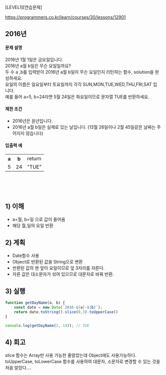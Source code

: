 [LEVEL1][연습문제]

https://programmers.co.kr/learn/courses/30/lessons/12901

## 2016년

#### 문제 설명
2016년 1월 1일은 금요일입니다. <br>
2016년 a월 b일은 무슨 요일일까요?  <br>
두 수 a ,b를 입력받아 2016년 a월 b일이 무슨 요일인지 리턴하는 함수, solution을 완성하세요. <br> 
요일의 이름은 일요일부터 토요일까지 각각 SUN,MON,TUE,WED,THU,FRI,SAT 입니다.  <br>
예를 들어 a=5, b=24라면 5월 24일은 화요일이므로 문자열 TUE를 반환하세요.

#### 제한 조건
- 2016년은 윤년입니다.
- 2016년 a월 b일은 실제로 있는 날입니다. (13월 26일이나 2월 45일같은 날짜는 주어지지 않습니다)

#### 입출력 예
<table>
<tr>
<th>a</th>
<th>b</th>
<td>return</td>
</tr>
<tr>
<td>5</td>
<td>24</td>
<td>"TUE"</td>
</tr>
</table>

<br><br><br>

## 1) 이해
- a=월, b=일 으로 값이 들어옴
- 해당 월,일의 요일 반환
 
## 2) 계획
- Date함수 사용
- Object로 반환된 값을 String으로 변환
- 반환된 값의 맨 앞이 요일이므로 앞 3자리를 자른다.
- 자른 값은 대소문자가 섞여 있으므로 대문자로 바꿔 반환.

## 3) 실행
```javascript
function getDayName(a, b) {
    const date = new Date(`2016-${a}-${b}`);
    return date.toString().slice(0,3).toUpperCase()
}

console.log(getDayName(2, 14)); // TUE
```

## 4) 회고
slice 함수는 Array만 사용 가능한 줄알았는데 Object에도 사용가능하다. <br>
toUpperCase, toLowerCase 함수를 사용하여 대문자, 소문자로 변경할 수 있는 것을 처음 알았다....